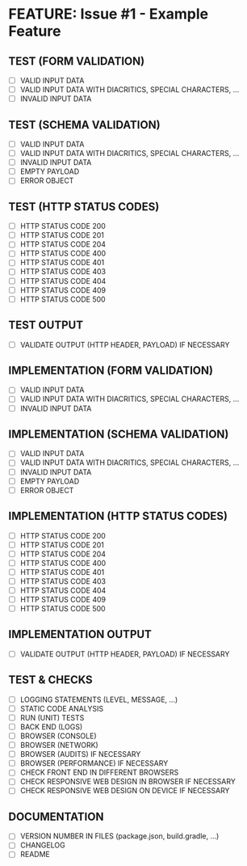 # FEATURE: Issue #1 - Example Feature

## TEST (FORM VALIDATION)

- [ ] VALID INPUT DATA
- [ ] VALID INPUT DATA WITH DIACRITICS, SPECIAL CHARACTERS, ...
- [ ] INVALID INPUT DATA

## TEST (SCHEMA VALIDATION)

- [ ] VALID INPUT DATA
- [ ] VALID INPUT DATA WITH DIACRITICS, SPECIAL CHARACTERS, ...
- [ ] INVALID INPUT DATA
- [ ] EMPTY PAYLOAD
- [ ] ERROR OBJECT

## TEST (HTTP STATUS CODES)

- [ ] HTTP STATUS CODE 200
- [ ] HTTP STATUS CODE 201
- [ ] HTTP STATUS CODE 204
- [ ] HTTP STATUS CODE 400
- [ ] HTTP STATUS CODE 401
- [ ] HTTP STATUS CODE 403
- [ ] HTTP STATUS CODE 404
- [ ] HTTP STATUS CODE 409
- [ ] HTTP STATUS CODE 500

## TEST OUTPUT

- [ ] VALIDATE OUTPUT (HTTP HEADER, PAYLOAD) IF NECESSARY

## IMPLEMENTATION (FORM VALIDATION)

- [ ] VALID INPUT DATA
- [ ] VALID INPUT DATA WITH DIACRITICS, SPECIAL CHARACTERS, ...
- [ ] INVALID INPUT DATA

## IMPLEMENTATION (SCHEMA VALIDATION)

- [ ] VALID INPUT DATA
- [ ] VALID INPUT DATA WITH DIACRITICS, SPECIAL CHARACTERS, ...
- [ ] INVALID INPUT DATA
- [ ] EMPTY PAYLOAD
- [ ] ERROR OBJECT

## IMPLEMENTATION (HTTP STATUS CODES)

- [ ] HTTP STATUS CODE 200
- [ ] HTTP STATUS CODE 201
- [ ] HTTP STATUS CODE 204
- [ ] HTTP STATUS CODE 400
- [ ] HTTP STATUS CODE 401
- [ ] HTTP STATUS CODE 403
- [ ] HTTP STATUS CODE 404
- [ ] HTTP STATUS CODE 409
- [ ] HTTP STATUS CODE 500

## IMPLEMENTATION OUTPUT

- [ ] VALIDATE OUTPUT (HTTP HEADER, PAYLOAD) IF NECESSARY

## TEST & CHECKS

- [ ] LOGGING STATEMENTS (LEVEL, MESSAGE, ...)
- [ ] STATIC CODE ANALYSIS
- [ ] RUN (UNIT) TESTS
- [ ] BACK END (LOGS)
- [ ] BROWSER (CONSOLE)
- [ ] BROWSER (NETWORK)
- [ ] BROWSER (AUDITS) IF NECESSARY
- [ ] BROWSER (PERFORMANCE) IF NECESSARY
- [ ] CHECK FRONT END IN DIFFERENT BROWSERS
- [ ] CHECK RESPONSIVE WEB DESIGN IN BROWSER IF NECESSARY
- [ ] CHECK RESPONSIVE WEB DESIGN ON DEVICE IF NECESSARY

## DOCUMENTATION

- [ ] VERSION NUMBER IN FILES (package.json, build.gradle, ...)
- [ ] CHANGELOG
- [ ] README